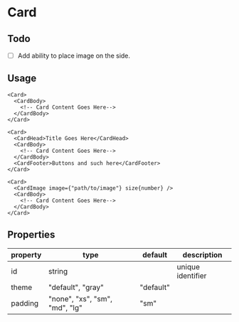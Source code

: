 # Card

## Todo

- [ ] Add ability to place image on the side.

## Usage

```tsx
<Card>
  <CardBody>
    <!-- Card Content Goes Here-->
  </CardBody>  
</Card>

<Card>
  <CardHead>Title Goes Here</CardHead>
  <CardBody>
    <!-- Card Content Goes Here-->
  </CardBody>
  <CardFooter>Buttons and such here</CardFooter>
</Card>

<Card>
  <CardImage image={"path/to/image"} size{number} />
  <CardBody>
    <!-- Card Content Goes Here-->
  </CardBody>
</Card>
```

## Properties
| property | type                            | default   | description       |
|----------|---------------------------------|-----------|-------------------|
| id       | string                          |           | unique identifier |
| theme    | "default", "gray"               | "default" |                   |
| padding  | "none", "xs", "sm", "md", "lg"  | "sm"      |                   |
